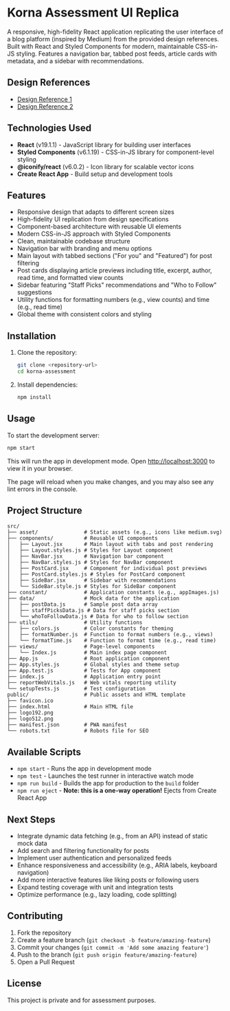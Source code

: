 # Korna Assessment UI Replica

A responsive, high-fidelity React application replicating the user interface of a blog platform (inspired by Medium) from the provided design references. Built with React and Styled Components for modern, maintainable CSS-in-JS styling. Features a navigation bar, tabbed post feeds, article cards with metadata, and a sidebar with recommendations.

## Design References

- [Design Reference 1](https://drive.google.com/file/d/11L711oIr68CzIYaWQRaR8L0lGfmRqoFL/view)
- [Design Reference 2](https://drive.google.com/file/d/1K_bfbQ7BM79_kDt_DDG5IjkjSweo7EsU/view)

## Technologies Used

- **React** (v19.1.1) - JavaScript library for building user interfaces
- **Styled Components** (v6.1.19) - CSS-in-JS library for component-level styling
- **@iconify/react** (v6.0.2) - Icon library for scalable vector icons
- **Create React App** - Build setup and development tools

## Features

- Responsive design that adapts to different screen sizes
- High-fidelity UI replication from design specifications
- Component-based architecture with reusable UI elements
- Modern CSS-in-JS approach with Styled Components
- Clean, maintainable codebase structure
- Navigation bar with branding and menu options
- Main layout with tabbed sections ("For you" and "Featured") for post filtering
- Post cards displaying article previews including title, excerpt, author, read time, and formatted view counts
- Sidebar featuring "Staff Picks" recommendations and "Who to Follow" suggestions
- Utility functions for formatting numbers (e.g., view counts) and time (e.g., read time)
- Global theme with consistent colors and styling

## Installation

1. Clone the repository:
   ```bash
   git clone <repository-url>
   cd korna-assessment
   ```

2. Install dependencies:
   ```bash
   npm install
   ```

## Usage

To start the development server:

```bash
npm start
```

This will run the app in development mode. Open [http://localhost:3000](http://localhost:3000) to view it in your browser.

The page will reload when you make changes, and you may also see any lint errors in the console.

## Project Structure

```
src/
├── asset/               # Static assets (e.g., icons like medium.svg)
├── components/          # Reusable UI components
│   ├── Layout.jsx       # Main layout with tabs and post rendering
│   ├── Layout.styles.js # Styles for Layout component
│   ├── NavBar.jsx       # Navigation bar component
│   ├── NavBar.styles.js # Styles for NavBar component
│   ├── PostCard.jsx     # Component for individual post previews
│   ├── PostCard.styles.js # Styles for PostCard component
│   ├── SideBar.jsx      # Sidebar with recommendations
│   └── SideBar.style.js # Styles for SideBar component
├── constant/            # Application constants (e.g., appImages.js)
├── data/                # Mock data for the application
│   ├── postData.js      # Sample post data array
│   ├── staffPicksData.js # Data for staff picks section
│   └── whoToFollowData.js # Data for who to follow section
├── utils/               # Utility functions
│   ├── colors.js        # Color constants for theming
│   ├── formatNumber.js  # Function to format numbers (e.g., views)
│   └── formatTime.js    # Function to format time (e.g., read time)
├── views/               # Page-level components
│   └── Index.js         # Main index page component
├── App.js               # Root application component
├── App.styles.js        # Global styles and theme setup
├── App.test.js          # Tests for App component
├── index.js             # Application entry point
├── reportWebVitals.js   # Web vitals reporting utility
└── setupTests.js        # Test configuration
public/                  # Public assets and HTML template
├── favicon.ico
├── index.html           # Main HTML file
├── logo192.png
├── logo512.png
├── manifest.json        # PWA manifest
└── robots.txt           # Robots file for SEO
```

## Available Scripts

- `npm start` - Runs the app in development mode
- `npm test` - Launches the test runner in interactive watch mode
- `npm run build` - Builds the app for production to the `build` folder
- `npm run eject` - **Note: this is a one-way operation!** Ejects from Create React App

## Next Steps

- Integrate dynamic data fetching (e.g., from an API) instead of static mock data
- Add search and filtering functionality for posts
- Implement user authentication and personalized feeds
- Enhance responsiveness and accessibility (e.g., ARIA labels, keyboard navigation)
- Add more interactive features like liking posts or following users
- Expand testing coverage with unit and integration tests
- Optimize performance (e.g., lazy loading, code splitting)

## Contributing

1. Fork the repository
2. Create a feature branch (`git checkout -b feature/amazing-feature`)
3. Commit your changes (`git commit -m 'Add some amazing feature'`)
4. Push to the branch (`git push origin feature/amazing-feature`)
5. Open a Pull Request

## License

This project is private and for assessment purposes.
